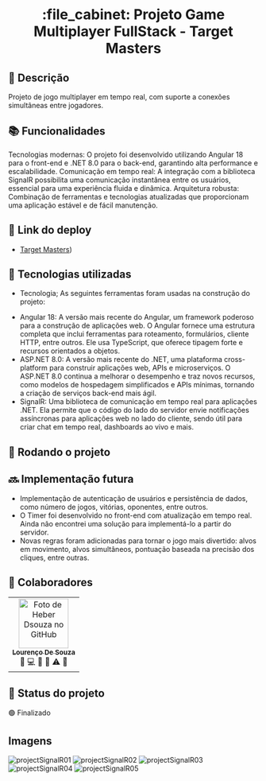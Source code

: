 <h1 align="center">:file_cabinet: Projeto Game Multiplayer FullStack - Target Masters</h1>

## :memo: Descrição
Projeto de jogo multiplayer em tempo real, com suporte a conexões simultâneas entre jogadores.

## :books: Funcionalidades
Tecnologias modernas: O projeto foi desenvolvido utilizando Angular 18 para o front-end e .NET 8.0 para o back-end, garantindo alta performance e escalabilidade.
Comunicação em tempo real: A integração com a biblioteca SignalR possibilita uma comunicação instantânea entre os usuários, essencial para uma experiência fluida e dinâmica.
Arquitetura robusta: Combinação de ferramentas e tecnologias atualizadas que proporcionam uma aplicação estável e de fácil manutenção.

## 🔗 Link do deploy


- [Target Masters](http://target-masters.surge.sh/home))

## :wrench: Tecnologias utilizadas
* Tecnologia;
As seguintes ferramentas foram usadas na construção do projeto:

- Angular 18: A versão mais recente do Angular, um framework poderoso para a construção de aplicações web. O Angular fornece uma estrutura completa que inclui ferramentas para roteamento, formulários, cliente HTTP, entre outros. Ele usa TypeScript, que oferece tipagem forte e recursos orientados a objetos.
- ASP.NET 8.0: A versão mais recente do .NET, uma plataforma cross-platform para construir aplicações web, APIs e microserviços. O ASP.NET 8.0 continua a melhorar o desempenho e traz novos recursos, como modelos de hospedagem simplificados e APIs mínimas, tornando a criação de serviços back-end mais ágil.
- SignalR: Uma biblioteca de comunicação em tempo real para aplicações .NET. Ela permite que o código do lado do servidor envie notificações assíncronas para aplicações web no lado do cliente, sendo útil para criar chat em tempo real, dashboards ao vivo e mais.

## :rocket: Rodando o projeto

## :soon: Implementação futura
- Implementação de autenticação de usuários e persistência de dados, como número de jogos, vitórias, oponentes, entre outros.
- O Timer foi desenvolvido no front-end com atualização em tempo real. Ainda não encontrei uma solução para implementá-lo a partir do servidor.
- Novas regras foram adicionadas para tornar o jogo mais divertido: alvos em movimento, alvos simultâneos, pontuação baseada na precisão dos cliques, entre outras.

## :handshake: Colaboradores
<table>
  <tr>
    <td align="center">
      <a href="https://github.com/Heber-Dsouza">
        <img src="https://avatars.githubusercontent.com/u/98241441?v=4" width="100px;" alt="Foto de Heber Dsouza no GitHub"/><br>
        <sub>
          <b>Lourenço De Souza</b>
        </sub>
      </a>
      <br>
          <span title="Project Management">📆</span>
          <span title="Code">💻</span>
          <span title="Documentation">📖</span>
          <span title="Ideas & Planning">🤔</span>
          <span title="Testing">⚠</span>
          <span title="Style">🎨</span>
    </td>
  </tr>
</table>

## :dart: Status do projeto
🟢 Finalizado

## Imagens

![projectSignalR01](https://github.com/user-attachments/assets/e1556f61-b0f6-49bb-83bc-641a896f1813)
![projectSignalR02](https://github.com/user-attachments/assets/cbe7a23a-ef11-400a-8d71-f6c6d2f6aab8)
![projectSignalR03](https://github.com/user-attachments/assets/5fc0d977-c105-4686-9785-a9e22fd3a2b0)
![projectSignalR04](https://github.com/user-attachments/assets/ebe44a38-fced-4f30-80a5-dc9c0c3f5dbb)
![projectSignalR05](https://github.com/user-attachments/assets/997f7941-9738-4c96-81c7-34ae73fe59d5)
